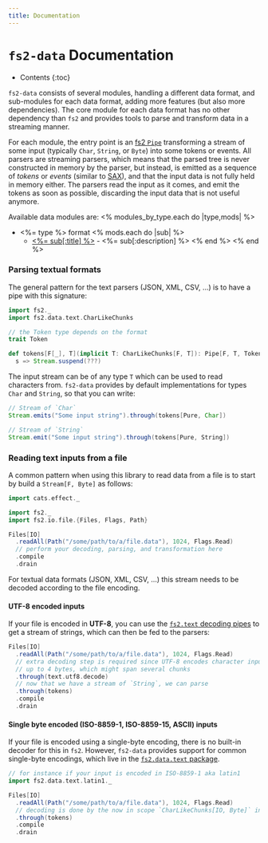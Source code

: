 ```yaml
---
title: Documentation
---
```


# `fs2-data` Documentation

* Contents
{:toc}

`fs2-data` consists of several modules, handling a different data format, and sub-modules for each data format, adding more features (but also more dependencies). The core module for each data format has no other dependency than `fs2` and provides tools to parse and transform data in a streaming manner.

For each module, the entry point is an [fs2 `Pipe`][pipe-doc] transforming a stream of some input (typically `Char`, `String`, or `Byte`) into some tokens or events. All parsers are streaming parsers, which means that the parsed tree is never constructed in memory by the parser, but instead, is emitted as a sequence of _tokens_ or _events_ (similar to [SAX][sax]), and that the input data is not fully held in memory either. The parsers read the input as it comes, and emit the tokens as soon as possible, discarding the input data that is not useful anymore.

Available data modules are:
<% modules_by_type.each do |type,mods| %>
 - <%= type %> format
  <% mods.each do |sub| %>
   - [<%= sub[:title] %>](<%= sub.path %>) - <%= sub[:description] %>
  <% end %>
<% end %>

### Parsing textual formats

The general pattern for the text parsers (JSON, XML, CSV, ...) is to have a pipe with this signature:

```scala mdoc
import fs2._
import fs2.data.text.CharLikeChunks

// the Token type depends on the format
trait Token

def tokens[F[_], T](implicit T: CharLikeChunks[F, T]): Pipe[F, T, Token] =
  s => Stream.suspend(???)
```

The input stream can be of any type `T` which can be used to read characters from. `fs2-data` provides by default implementations for types `Char` and `String`, so that you can write:

```scala mdoc
// Stream of `Char`
Stream.emits("Some input string").through(tokens[Pure, Char])

// Stream of `String`
Stream.emit("Some input string").through(tokens[Pure, String])
```

### Reading text inputs from a file

A common pattern when using this library to read data from a file is to start by build a `Stream[F, Byte]` as follows:

```scala mdoc:silent
import cats.effect._

import fs2._
import fs2.io.file.{Files, Flags, Path}

Files[IO]
  .readAll(Path("/some/path/to/a/file.data"), 1024, Flags.Read)
  // perform your decoding, parsing, and transformation here
  .compile
  .drain
```

For textual data formats (JSON, XML, CSV, ...) this stream needs to be decoded according to the file encoding.

#### UTF-8 encoded inputs

If your file is encoded in **UTF-8**, you can use the [`fs2.text` decoding pipes][fs2-decoders] to get a stream of strings, which can then be fed to the parsers:

```scala mdoc:silent
Files[IO]
  .readAll(Path("/some/path/to/a/file.data"), 1024, Flags.Read)
  // extra decoding step is required since UTF-8 encodes character input
  // up to 4 bytes, which might span several chunks
  .through(text.utf8.decode)
  // now that we have a stream of `String`, we can parse
  .through(tokens)
  .compile
  .drain
```

#### Single byte encoded (ISO-8859-1, ISO-8859-15, ASCII) inputs

If your file is encoded using a single-byte encoding, there is no built-in decoder for this in `fs2`. However, `fs2-data` provides support for common single-byte encodings, which live in the [`fs2.data.text` package][fs2-data-text-api].

```scala mdoc:silent
// for instance if your input is encoded in ISO-8859-1 aka latin1
import fs2.data.text.latin1._

Files[IO]
  .readAll(Path("/some/path/to/a/file.data"), 1024, Flags.Read)
  // decoding is done by the now in scope `CharLikeChunks[IO, Byte]` instance
  .through(tokens)
  .compile
  .drain
```

[pipe-doc]: https://fs2.io/guide.html#statefully-transforming-streams
[sax]: https://en.wikipedia.org/wiki/Simple_API_for_XML
[fs2-decoders]: https://javadoc.io/doc/co.fs2/fs2-core_2.13/latest/fs2/text$.html
[fs2-data-text-api]: /api/fs2/data/text/index.html
